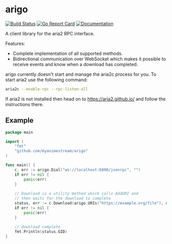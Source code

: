 # arigo
[![Build Status](https://github.com/myanimestream/arigo/actions/workflows/build.yml/badge.svg)](https://github.com/myanimestream/arigo/actions/workflows/build.yml)
[![Go Report Card](https://goreportcard.com/badge/github.com/myanimestream/arigo)](https://goreportcard.com/report/github.com/myanimestream/arigo)
[![Documentation](https://godoc.org/github.com/github.com/myanimestream/arigo?status.svg)](http://godoc.org/github.com/myanimestream/arigo)

A client library for the aria2 RPC interface.

Features:
- Complete implementation of all supported methods.
- Bidirectional communication over WebSocket which makes it 
possible to receive events and know when a download has completed.


arigo currently doesn't start and manage the aria2c process for you.
To start aria2 use the following command:
```bash
aria2c --enable-rpc --rpc-listen-all
```

If aria2 is not installed then head on to
https://aria2.github.io/ and follow the instructions there.

## Example
```go
package main

import (
	"fmt"
	"github.com/myanimestream/arigo"
)

func main() {
	c, err := arigo.Dial("ws://localhost:6800/jsonrpc", "")
	if err != nil {
		panic(err)
	}
	
	// Download is a utility method which calls AddURI and 
	// then waits for the download to complete
	status, err := c.Download(arigo.URIs("https://example.org/file"), nil)
	if err != nil {
		panic(err)
	}
	
	// download complete
	fmt.Println(status.GID)
}
```